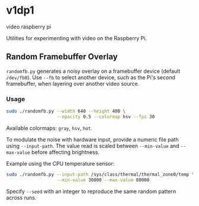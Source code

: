 # v1dp1
video raspberry pi

Utilities for experimenting with video on the Raspberry Pi.

## Random Framebuffer Overlay

`randomfb.py` generates a noisy overlay on a framebuffer device (default
`/dev/fb0`). Use `--fb` to select another device, such as the Pi's second
framebuffer, when layering over another video source.

### Usage

```bash
sudo ./randomfb.py --width 640 --height 480 \
                   --opacity 0.5 --colormap hsv --fps 30
```

Available colormaps: `gray`, `hsv`, `hot`.

To modulate the noise with hardware input, provide a numeric file path using
`--input-path`. The value read is scaled between `--min-value` and
`--max-value` before affecting brightness.

Example using the CPU temperature sensor:

```bash
sudo ./randomfb.py --input-path /sys/class/thermal/thermal_zone0/temp \
                   --min-value 30000 --max-value 80000
```

Specify `--seed` with an integer to reproduce the same random pattern across
runs.